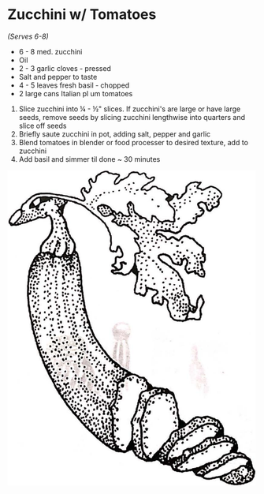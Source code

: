 # Zucchini w/ Tomatoes
*(Serves 6-8)*

* 6 - 8 med. zucchini
* Oil
* 2 - 3 garlic cloves - pressed
* Salt and pepper to taste
* 4 - 5 leaves fresh basil - chopped
* 2 large cans Italian pl um tomatoes

1. Slice zucchini into ¼ - ½" slices. If zucchini's are large or have large seeds, remove seeds by slicing zucchini lengthwise into quarters and slice off seeds
2. Briefly saute zucchini in pot, adding salt, pepper and garlic
3. Blend tomatoes in blender or food processer to desired texture, add to zucchini
4. Add basil and simmer til done ~ 30 minutes

![Zucchini](/images/vegetables/zucchini.jpg)